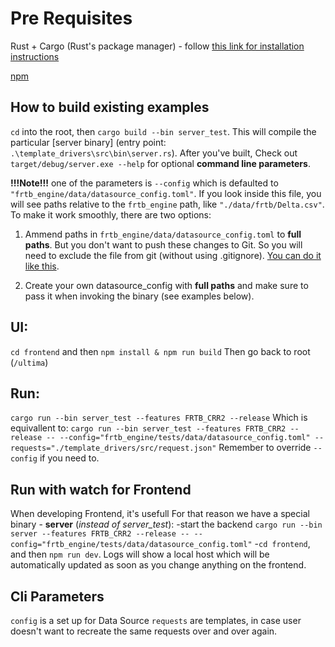 # Pre Requisites

Rust + Cargo (Rust's package manager) - follow [this link for installation instructions](https://doc.rust-lang.org/book/ch01-01-installation.html)

[npm](https://nodejs.org/en/download)

## How to build existing examples

`cd` into the root, then `cargo build --bin server_test`. This will compile the particular [server binary] (entry point: `.\template_drivers\src\bin\server.rs`). 
After you've built,
Check out `target/debug/server.exe --help` for optional **command line parameters**.

**!!!Note!!!** one of the parameters is `--config` which is defaulted to `"frtb_engine/data/datasource_config.toml"`. If you look inside this file, you will see paths relative to the `frtb_engine` path, like `"./data/frtb/Delta.csv"`. To make it work smoothly, there are two options:

1) Ammend paths in `frtb_engine/data/datasource_config.toml` to **full paths**. But you don't want to push these changes to Git. So you will need to exclude the file from git (without using .gitignore). [You can do it like this](https://stackoverflow.com/questions/71263349/vscode-ignore-files-without-using-gitignore).

2) Create your own datasource_config with **full paths** and make sure to pass it when invoking the binary (see examples below).

## UI:
`cd frontend` and then `npm install & npm run build`
Then go back to root (`/ultima`)

## Run:
`cargo run --bin server_test --features FRTB_CRR2 --release`
Which is equivallent to:
`cargo run --bin server_test --features FRTB_CRR2 --release -- --config="frtb_engine/tests/data/datasource_config.toml" --requests="./template_drivers/src/request.json"`
Remember to override `--config` if you need to.

## Run with watch for Frontend
When developing Frontend, it's usefull 
For that reason we have a special binary - **server** (*instead of server_test*):
-start the backend `cargo run --bin server --features FRTB_CRR2 --release -- --config="frtb_engine/tests/data/datasource_config.toml"`
-`cd frontend`, and then `npm run dev`. Logs will show a local host which will be automatically updated as soon as you change anything on the frontend.  


## Cli Parameters
`config` is a set up for Data Source
`requests` are templates, in case user doesn't want to recreate the same requests over and over again.
